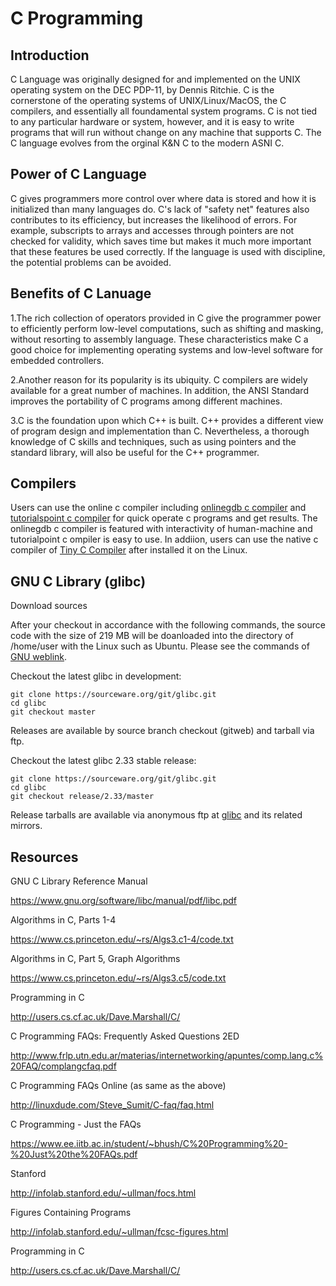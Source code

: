 # C Programming 

## Introduction

C Language was originally designed for and implemented on the UNIX operating system on the DEC PDP-11, by Dennis Ritchie. C is the cornerstone of the operating systems of UNIX/Linux/MacOS, the C compilers, and essentially all foundamental system programs. C is not tied to any particular hardware or system, however, and it is easy to write programs that will run without change on any machine that supports C. The C language evolves from the orginal K&N C to the modern ASNI C. 

## Power of C Language

C gives programmers more control over where data is stored and how it is initialized than many languages do. C's lack of "safety net" features also contributes to its efficiency, but increases the likelihood of errors. For example, subscripts to arrays and accesses through pointers are not checked for validity, which saves time but makes it much more important that these features be used correctly. If the language is used with discipline, the potential problems can be avoided. 

## Benefits of C Lanuage 

1.The rich collection of operators provided in C give the programmer power to efficiently perform low-level computations, such as shifting and masking, without resorting to assembly language. These characteristics make C a good choice for implementing operating systems and low-level software for embedded controllers.

2.Another reason for its popularity is its ubiquity. C compilers are widely available for a great number of machines. In addition, the ANSI Standard improves the portability of C programs among different machines.

3.C is the foundation upon which C++ is built. C++ provides a different view of program design and implementation than C. Nevertheless, a thorough knowledge of C skills and techniques, such as using pointers and the standard library, will also be useful for the C++ programmer. 

## Compilers 

Users can use the online c compiler including [onlinegdb c compiler](https://www.onlinegdb.com/online_c_compiler) and [tutorialspoint c compiler](https://www.tutorialspoint.com/compile_c_online.php) for quick operate c programs and get results. The onlinegdb c compiler is featured with interactivity of human-machine and tutorialpoint c ompiler  is easy to use. In addiion, users can use the native c compiler of [Tiny C Compiler](https://bellard.org/tcc/) after installed it on the Linux. 

## GNU C Library (glibc)

Download sources 

After your checkout in accordance with the following commands, the source code with the size of 219 MB will be doanloaded into the directory of /home/user with the Linux such as Ubuntu. Please see the commands of [GNU weblink](https://www.gnu.org/software/libc/sources.html). 

Checkout the latest glibc in development:

    git clone https://sourceware.org/git/glibc.git
    cd glibc
    git checkout master
    
Releases are available by source branch checkout (gitweb) and tarball via ftp.

Checkout the latest glibc 2.33 stable release:

    git clone https://sourceware.org/git/glibc.git
    cd glibc
    git checkout release/2.33/master
    
Release tarballs are available via anonymous ftp at [glibc](http://ftp.gnu.org/gnu/glibc/) and its related mirrors.


## Resources

GNU C Library Reference Manual

https://www.gnu.org/software/libc/manual/pdf/libc.pdf

Algorithms in C, Parts 1-4

https://www.cs.princeton.edu/~rs/Algs3.c1-4/code.txt

Algorithms in C, Part 5, Graph Algorithms

https://www.cs.princeton.edu/~rs/Algs3.c5/code.txt

Programming in C

http://users.cs.cf.ac.uk/Dave.Marshall/C/

C Programming FAQs: Frequently Asked Questions 2ED

http://www.frlp.utn.edu.ar/materias/internetworking/apuntes/comp.lang.c%20FAQ/complangcfaq.pdf

C Programming FAQs Online (as same as the above)

http://linuxdude.com/Steve_Sumit/C-faq/faq.html

C Programming - Just the FAQs

https://www.ee.iitb.ac.in/student/~bhush/C%20Programming%20-%20Just%20the%20FAQs.pdf

Stanford

http://infolab.stanford.edu/~ullman/focs.html

Figures Containing Programs

http://infolab.stanford.edu/~ullman/fcsc-figures.html

Programming in C

http://users.cs.cf.ac.uk/Dave.Marshall/C/
